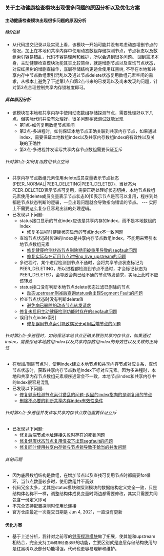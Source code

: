 ### 关于主动健康检查模块出现很多问题的原因分析以及优化方案

#### 主动健康检查模块出现很多问题的原因分析 
##### `结论在前`
  - 从代码提交记录以及实现上看，该模块一开始可能并没有考虑动态增删节点的情况，加上在本地和共享内存中使用动态数组存储探测节点，节点状态以及数组索引容易错乱，代码不容易理解和维护，所以会遇到很多问题。 回到需求本身，主动健康检查模块功能其实比较简单，就是增删节点以及查询节点状态，对应红黑树的增删查操作，底层存储结构更适合使用红黑树, 不存在本地和共享内存中节点数组索引混乱以及通过节点delete状态复用数组元素空间的需求，从根本上避免了下述第1点和第2点带来的已发现以及尚未发现的问题，针对第3点合理控制共享内存锁粒度即可。
##### 具体原因分析 
  - 该模块在本地和共享内存中使用动态数组存储探测节点，需要处理好以下几点，但实际代码并没有处理好，很多问题稍微测试就能发现
    - 第1点-如何复用数组节点空间
    - 第2点-多进程时，如何保证本地节点正确关联到共享内存节点，如果通过index，需要保证本地数组index以及共享内存数组index的有效性以及关联的正确性
    - 第3点-多进程并发读写共享内存节点数组需要保证互斥
###### 针对第1点-如何复用数组节点空间
  - 共享内存节点数组元素使用delete成员变量表示节点状态(PEER_NORMAL|PEER_DELETING|PEER_DELETED)，当状态为PEER_DELETED表示节点可复用，需要正确处理好状态切换，本地节点数组元素使用delete成员变量表示节点状态(0|1)表示节点是否可以复用，程序到处都是节点状态判断的逻辑，一旦出现问题就会导致指向错误的节点。 --- 实际上不需要这么复杂且容易出错的处理逻辑。
  - 已发现以下问题:
    - status接口显示的节点index应该是共享内存的Index，而不是本地数组的Index
      - [修复多进程时健康状态显示的节点index不一致问题](http://git.koal.com/gw-server/ngx_healthcheck_module/-/merge_requests/30)
    - 查询节点状态时传递的index是共享内存节点数组Index，不能用来索引本地节点数组元素
      - [修复健康检测状态节点删除期间被重用导致的segfault问题](http://git.koal.com/gw-server/ngx_healthcheck_module/-/merge_requests/19/diffs)
      - [修复实际存在可用节点时报no_live_upstream的问题](http://git.koal.com/gw-server/ngx_healthcheck_module/-/merge_requests/23/diffs#1a83ab4fa783ce842f1dc782ac2309f05b5ed010)
    - 多进程时，某个进程检测到节点不通时，会将共享节点状态标记为PEER_DELETING，所以进程都检测到节点不通时，才会标记状态为PEER_DELETED，会导致会向已经不通的节点转发请求，实际上此时不应该转发
    - status接口没有判断本地节点delete状态过滤已删除的节点
      - [动态upstream删减后查询status会出现Segment Fault的问题](http://git.koal.com/gw-server/ngx_healthcheck_module/-/merge_requests/2/diffs?commit_id=981ff041c7d4a8c6b194aa1a1760eb2c47256db8)
    - 检查节点状态时没有判断delete值
      - [避免向已删除的动态节点转发请求](http://git.koal.com/gw-server/ngx_healthcheck_module/-/merge_requests/12/diffs#1a83ab4fa783ce842f1dc782ac2309f05b5ed010)
    - [修复未启用主动健康检测功能时存在的segfault问题](http://git.koal.com/gw-server/ngx_healthcheck_module/-/merge_requests/17/diffs)
    - 误用节点index索引
      - [修复误用节点索引导致偶发无可用后端节点的问题](http://git.koal.com/gw-server/ngx_healthcheck_module/-/merge_requests/21/diffs)		
			
###### 针对第2点-多进程时，如何保证本地节点正确关联到共享内存节点，如果通过index，需要保证本地数组index以及共享内存数组index的有效性以及关联的正确性
  - 在增加/删除节点时，使用index建立本地节点和共享内存节点对应关系，查询节点状态时，获取共享内存节点数组Index下标对应元素。因为多进程时，本地和共享内存节点数组元素顺序通常会不一致，本地节点Index和共享内存中的Index很容易混乱
  - 已发现以下问题:
	  - [修复健康检测节点索引错乱的问题-返回的index指向的是刚复用的节点](http://git.koal.com/gw-server/ngx_healthcheck_module/-/merge_requests/24/diffs)
	  - [删除不必要的判断共享内存index有效性条件](http://git.koal.com/gw-server/ngx_healthcheck_module/-/merge_requests/32)

###### 针对第3点-多进程并发读写共享内存节点数组需要保证互斥
  - 已发现以下问题:
    - [修复后端节点地址连接失败时存在的死锁问题](http://git.koal.com/gw-server/ngx_healthcheck_module/-/merge_requests/3/diffs)
    - [修复健康状态节点复用情况下出现segfault的问题](http://git.koal.com/gw-server/ngx_healthcheck_module/-/merge_requests/15/diffs)
    - [修复同时使用共享内存锁与节点锁导致不恰当的并发问题](http://git.koal.com/gw-server/ngx_healthcheck_module/-/merge_requests/26/diffs)
###### 其他问题
  - 因为底层数组结构是数组，在增加节点以及查找可复用节点时都需要for循环，当节点数量较多时，使用数组并不高效
  - 代码冗余太多，尤其是status模块和探测模块的数据结构定义完全一致，只是结构体名称不一样，调整结构体成员变量时两边都需要修改，其实只需要共同包含一份定义即可
  - 不完全支持配置探测时使用长连接 
  - 官方仓库最近一次提交日期是 Jun 4, 2021，一直没有更新


### `优化方案`
  - 基于上述分析，我针对之前写的[健康探测模块](https://github.com/alexzzh/ngx_health_detect_module)做了拓展，使其能和upstream相结合，完全支持`主动健康检查模块`的功能，主要区别就是底层存储结构使用的是红黑树以及部分功能增强，代码也更容易理解和维护。 
